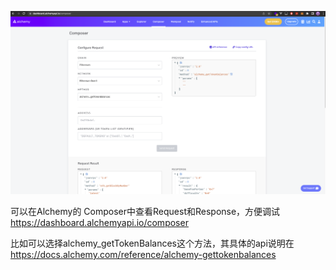 ![](alchemycomposer.png)

可以在Alchemy的 Composer中查看Request和Response，方便调试 https://dashboard.alchemyapi.io/composer

比如可以选择alchemy_getTokenBalances这个方法，其具体的api说明在 https://docs.alchemy.com/reference/alchemy-gettokenbalances
